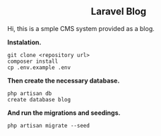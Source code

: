 <h2 align="center">Laravel Blog</h2></p>

<p>Hi, this is a smple CMS system provided as a blog. </p>

<b>Instalation.</b>
```
git clone <repository url>
composer install
cp .env.example .env
```
<b>Then create the necessary database.</b>

```
php artisan db
create database blog
```

<b>And run the migrations and seedings.</b>

```
php artisan migrate --seed
```
